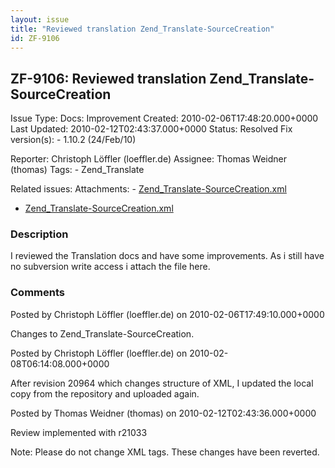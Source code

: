 ```yaml
---
layout: issue
title: "Reviewed translation Zend_Translate-SourceCreation"
id: ZF-9106
---
```


ZF-9106: Reviewed translation Zend\_Translate-SourceCreation
------------------------------------------------------------

 Issue Type: Docs: Improvement Created: 2010-02-06T17:48:20.000+0000 Last Updated: 2010-02-12T02:43:37.000+0000 Status: Resolved Fix version(s): - 1.10.2 (24/Feb/10)
 
 Reporter:  Christoph Löffler (loeffler.de)  Assignee:  Thomas Weidner (thomas)  Tags: - Zend\_Translate
 
 Related issues: 
 Attachments: - [Zend\_Translate-SourceCreation.xml](/issues/secure/attachment/12726/Zend_Translate-SourceCreation.xml)
- [Zend\_Translate-SourceCreation.xml](/issues/secure/attachment/12720/Zend_Translate-SourceCreation.xml)
 
### Description

I reviewed the Translation docs and have some improvements. As i still have no subversion write access i attach the file here.

 

 

### Comments

Posted by Christoph Löffler (loeffler.de) on 2010-02-06T17:49:10.000+0000

Changes to Zend\_Translate-SourceCreation.

 

 

Posted by Christoph Löffler (loeffler.de) on 2010-02-08T06:14:08.000+0000

After revision 20964 which changes structure of XML, I updated the local copy from the repository and uploaded again.

 

 

Posted by Thomas Weidner (thomas) on 2010-02-12T02:43:36.000+0000

Review implemented with r21033

Note: Please do not change XML tags. These changes have been reverted.

 

 
